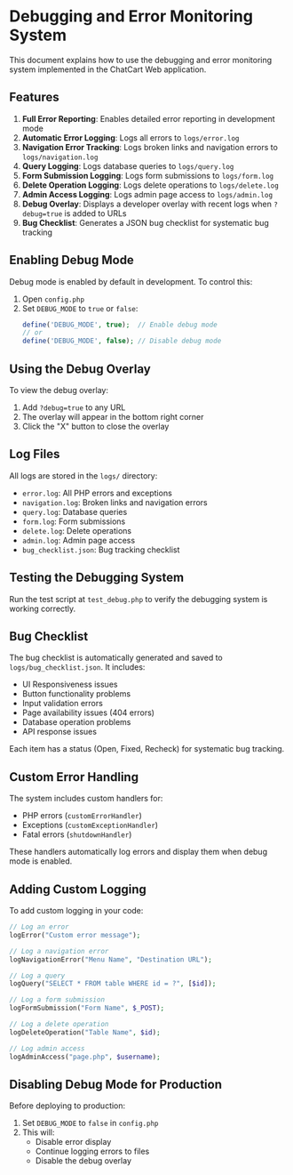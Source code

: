 # Debugging and Error Monitoring System

This document explains how to use the debugging and error monitoring system implemented in the ChatCart Web application.

## Features

1. **Full Error Reporting**: Enables detailed error reporting in development mode
2. **Automatic Error Logging**: Logs all errors to `logs/error.log`
3. **Navigation Error Tracking**: Logs broken links and navigation errors to `logs/navigation.log`
4. **Query Logging**: Logs database queries to `logs/query.log`
5. **Form Submission Logging**: Logs form submissions to `logs/form.log`
6. **Delete Operation Logging**: Logs delete operations to `logs/delete.log`
7. **Admin Access Logging**: Logs admin page access to `logs/admin.log`
8. **Debug Overlay**: Displays a developer overlay with recent logs when `?debug=true` is added to URLs
9. **Bug Checklist**: Generates a JSON bug checklist for systematic bug tracking

## Enabling Debug Mode

Debug mode is enabled by default in development. To control this:

1. Open `config.php`
2. Set `DEBUG_MODE` to `true` or `false`:
   ```php
   define('DEBUG_MODE', true);  // Enable debug mode
   // or
   define('DEBUG_MODE', false); // Disable debug mode
   ```

## Using the Debug Overlay

To view the debug overlay:

1. Add `?debug=true` to any URL
2. The overlay will appear in the bottom right corner
3. Click the "X" button to close the overlay

## Log Files

All logs are stored in the `logs/` directory:

- `error.log`: All PHP errors and exceptions
- `navigation.log`: Broken links and navigation errors
- `query.log`: Database queries
- `form.log`: Form submissions
- `delete.log`: Delete operations
- `admin.log`: Admin page access
- `bug_checklist.json`: Bug tracking checklist

## Testing the Debugging System

Run the test script at `test_debug.php` to verify the debugging system is working correctly.

## Bug Checklist

The bug checklist is automatically generated and saved to `logs/bug_checklist.json`. It includes:

- UI Responsiveness issues
- Button functionality problems
- Input validation errors
- Page availability issues (404 errors)
- Database operation problems
- API response issues

Each item has a status (Open, Fixed, Recheck) for systematic bug tracking.

## Custom Error Handling

The system includes custom handlers for:

- PHP errors (`customErrorHandler`)
- Exceptions (`customExceptionHandler`)
- Fatal errors (`shutdownHandler`)

These handlers automatically log errors and display them when debug mode is enabled.

## Adding Custom Logging

To add custom logging in your code:

```php
// Log an error
logError("Custom error message");

// Log a navigation error
logNavigationError("Menu Name", "Destination URL");

// Log a query
logQuery("SELECT * FROM table WHERE id = ?", [$id]);

// Log a form submission
logFormSubmission("Form Name", $_POST);

// Log a delete operation
logDeleteOperation("Table Name", $id);

// Log admin access
logAdminAccess("page.php", $username);
```

## Disabling Debug Mode for Production

Before deploying to production:

1. Set `DEBUG_MODE` to `false` in `config.php`
2. This will:
   - Disable error display
   - Continue logging errors to files
   - Disable the debug overlay